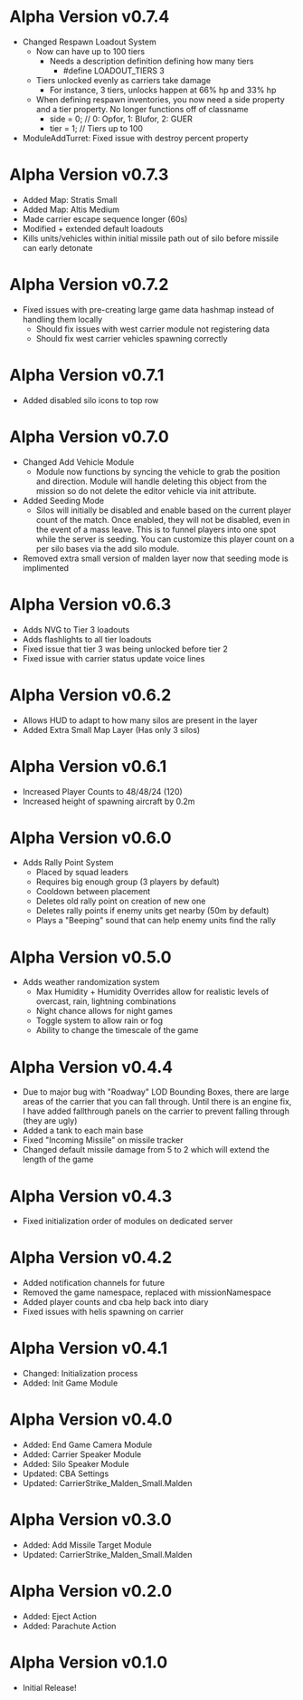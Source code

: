 # Alpha Version v0.7.4

- Changed Respawn Loadout System
    - Now can have up to 100 tiers
        - Needs a description definition defining how many tiers
            - #define LOADOUT_TIERS 3
    - Tiers unlocked evenly as carriers take damage
        - For instance, 3 tiers, unlocks happen at 66% hp and 33% hp
    - When defining respawn inventories, you now need a side property and a tier property. No longer functions off of classname
        - side = 0; // 0: Opfor, 1: Blufor, 2: GUER
        - tier = 1; // Tiers up to 100
- ModuleAddTurret: Fixed issue with destroy percent property

# Alpha Version v0.7.3

- Added Map: Stratis Small
- Added Map: Altis Medium
- Made carrier escape sequence longer (60s)
- Modified + extended default loadouts
- Kills units/vehicles within initial missile path out of silo before missile can early detonate

# Alpha Version v0.7.2

- Fixed issues with pre-creating large game data hashmap instead of handling them locally
  - Should fix issues with west carrier module not registering data
  - Should fix west carrier vehicles spawning correctly

# Alpha Version v0.7.1

- Added disabled silo icons to top row

# Alpha Version v0.7.0

- Changed Add Vehicle Module
    - Module now functions by syncing the vehicle to grab the position and direction. Module will handle deleting this object from the mission so do not delete the editor vehicle via init attribute.
- Added Seeding Mode
    - Silos will initially be disabled and enable based on the current player count of the match. Once enabled, they will not be disabled, even in the event of a mass leave. This is to funnel players into one spot while the server is seeding. You can customize this player count on a per silo bases via the add silo module.
- Removed extra small version of malden layer now that seeding mode is implimented

# Alpha Version v0.6.3

- Adds NVG to Tier 3 loadouts
- Adds flashlights to all tier loadouts
- Fixed issue that tier 3 was being unlocked before tier 2
- Fixed issue with carrier status update voice lines

# Alpha Version v0.6.2

- Allows HUD to adapt to how many silos are present in the layer
- Added Extra Small Map Layer (Has only 3 silos)

# Alpha Version v0.6.1

- Increased Player Counts to 48/48/24 (120)
- Increased height of spawning aircraft by 0.2m

# Alpha Version v0.6.0

- Adds Rally Point System
    - Placed by squad leaders
    - Requires big enough group (3 players by default)
    - Cooldown between placement
    - Deletes old rally point on creation of new one
    - Deletes rally points if enemy units get nearby (50m by default)
    - Plays a "Beeping" sound that can help enemy units find the rally

# Alpha Version v0.5.0

- Adds weather randomization system
    - Max Humidity + Humidity Overrides allow for realistic levels of overcast, rain, lightning combinations
    - Night chance allows for night games
    - Toggle system to allow rain or fog
    - Ability to change the timescale of the game

# Alpha Version v0.4.4

- Due to major bug with "Roadway" LOD Bounding Boxes, there are large areas of the carrier that you can fall through. Until there is an engine fix, I have added fallthrough panels on the carrier to prevent falling through (they are ugly)
- Added a tank to each main base
- Fixed "Incoming Missile" on missile tracker
- Changed default missile damage from 5 to 2 which will extend the length of the game

# Alpha Version v0.4.3

- Fixed initialization order of modules on dedicated server

# Alpha Version v0.4.2

- Added notification channels for future
- Removed the game namespace, replaced with missionNamespace
- Added player counts and cba help back into diary
- Fixed issues with helis spawning on carrier

# Alpha Version v0.4.1

- Changed: Initialization process
- Added: Init Game Module

# Alpha Version v0.4.0

- Added: End Game Camera Module
- Added: Carrier Speaker Module
- Added: Silo Speaker Module
- Updated: CBA Settings
- Updated: CarrierStrike_Malden_Small.Malden

# Alpha Version v0.3.0

- Added: Add Missile Target Module
- Updated: CarrierStrike_Malden_Small.Malden

# Alpha Version v0.2.0

- Added: Eject Action
- Added: Parachute Action

# Alpha Version v0.1.0

- Initial Release!